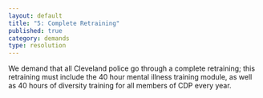 ```yaml
---
layout: default
title: "5: Complete Retraining"
published: true
category: demands
type: resolution
---
```


We demand that all Cleveland police go through a complete retraining; this retraining must include the 40 hour mental illness  training module, as well as 40 hours of diversity training for all members of CDP every year. 
